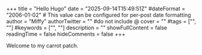+++
title = "Hello Hugo"
date = "2025-09-14T15:49:51Z"
#dateFormat = "2006-01-02" # This value can be configured for per-post date formatting
author = "Miffy"
authorTwitter = "" #do not include @
cover = ""
#tags = ["", ""]
#keywords = ["", ""]
description = ""
showFullContent = false
readingTime = false
hideComments = false
+++

Welcome to my carrot patch.
